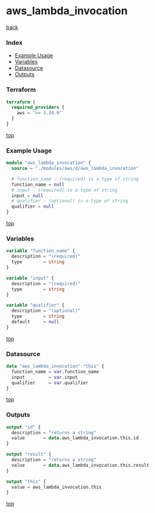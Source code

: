 # aws_lambda_invocation

[back](../aws.md)

### Index

- [Example Usage](#example-usage)
- [Variables](#variables)
- [Datasource](#datasource)
- [Outputs](#outputs)

### Terraform

```terraform
terraform {
  required_providers {
    aws = ">= 3.34.0"
  }
}
```

[top](#index)

### Example Usage

```terraform
module "aws_lambda_invocation" {
  source = "./modules/aws/d/aws_lambda_invocation"

  # function_name - (required) is a type of string
  function_name = null
  # input - (required) is a type of string
  input = null
  # qualifier - (optional) is a type of string
  qualifier = null
}
```

[top](#index)

### Variables

```terraform
variable "function_name" {
  description = "(required)"
  type        = string
}

variable "input" {
  description = "(required)"
  type        = string
}

variable "qualifier" {
  description = "(optional)"
  type        = string
  default     = null
}
```

[top](#index)

### Datasource

```terraform
data "aws_lambda_invocation" "this" {
  function_name = var.function_name
  input         = var.input
  qualifier     = var.qualifier
}
```

[top](#index)

### Outputs

```terraform
output "id" {
  description = "returns a string"
  value       = data.aws_lambda_invocation.this.id
}

output "result" {
  description = "returns a string"
  value       = data.aws_lambda_invocation.this.result
}

output "this" {
  value = aws_lambda_invocation.this
}
```

[top](#index)